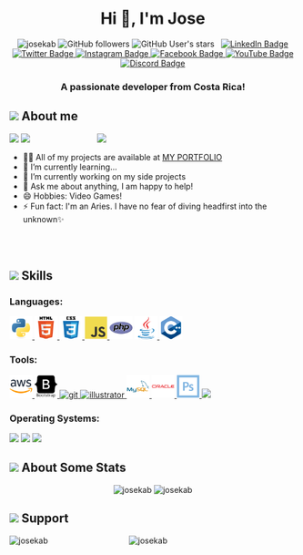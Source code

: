 <h1 align="center">Hi 👋, I'm Jose</h1>
<p align="center"> 
  <img src="https://komarev.com/ghpvc/?username=josekab&label=Profile%20views&color=0e75b6&style=flat" alt="josekab" />
  <img alt="GitHub followers" src="https://img.shields.io/github/followers/josekab?style=social"> 
  <img alt="GitHub User's stars" src="https://img.shields.io/github/stars/josekab?style=social">&nbsp;&nbsp;
<a href="https://linkedin.com/in/josecarlosbarrantescarranza4" target="_blank">
  <img src="https://img.shields.io/badge/-JoseBarrantes-blue?style=flat-square&logo=Linkedin&logoColor=white" alt="LinkedIn Badge">
</a>
<a href="https://twitter.com/josecbc04" target="_blank">
  <img src="https://img.shields.io/badge/-Twitter-blue?style=flat-square&logo=Twitter&logoColor=white" alt="Twitter Badge">
</a>
<a href="https://instagram.com/joseekab" target="_blank">
  <img src="https://img.shields.io/badge/-Instagram-E4405F?style=flat-square&logo=Instagram&logoColor=white" alt="Instagram Badge">
</a>
<a href="https://www.facebook.com/tucuenta" target="_blank">
  <img src="https://img.shields.io/badge/-tucuenta-1877F2?style=flat-square&logo=Facebook&logoColor=white" alt="Facebook Badge">
</a>
<a href="https://www.youtube.com/c/joseekab" target="_blank">
  <img src="https://img.shields.io/badge/-Youtube-FF0000?style=flat-square&logo=YouTube&logoColor=white" alt="YouTube Badge">
</a>
<a href="https://discord.gg/WCYDuFKW" target="_blank">
  <img src="https://img.shields.io/badge/-Discord-7289DA?style=flat-square&logo=Discord&logoColor=white" alt="Discord Badge">
</a>


</p>
<h3 align="center">A passionate developer from Costa Rica!</h3>


## <picture><img src = "https://media.tenor.com/PYW-H6CuM6AAAAAi/shake-mochi-cat.gif" width =42px></picture> **About me**
<img src="https://media.tenor.com/tbK7atZlDWMAAAAC/typing.gif" width="350" align="right"/>
 <p align="left">
  <img src="https://img.shields.io/badge/Focus-Backend%20Development-dodgerblue" />
  <img src="https://img.shields.io/badge/Languages-English/Spanish-dodgerblue" />
</p>

- 👨‍💻 All of my projects are available at <a href="https://josekab.github.io/portfolioo/">MY PORTFOLIO</a>
- 🌱 I’m currently learning...
- 🔭 I’m currently working on my side projects
- 💬 Ask me about anything, I am happy to help!
- 😄 Hobbies: Video Games!
- ⚡ Fun fact: I'm an Aries. I have no fear of diving headfirst into the unknown✨

<br><br>

## <img src="https://media2.giphy.com/media/QssGEmpkyEOhBCb7e1/giphy.gif?cid=ecf05e47a0n3gi1bfqntqmob8g9aid1oyj2wr3ds3mg700bl&rid=giphy.gif" width ="42"><b> Skills</b>
<h3 align="left">Languages:</h3>
<a href="https://www.python.org" target="_blank" rel="noreferrer"> <img src="https://raw.githubusercontent.com/devicons/devicon/master/icons/python/python-original.svg" alt="python" width="40" height="40"/> </a>
<a href="https://www.w3.org/html/" target="_blank" rel="noreferrer"> <img src="https://raw.githubusercontent.com/devicons/devicon/master/icons/html5/html5-original-wordmark.svg" alt="html5" width="40" height="40"/> </a>
<a href="https://www.w3schools.com/css/" target="_blank" rel="noreferrer"> <img src="https://raw.githubusercontent.com/devicons/devicon/master/icons/css3/css3-original-wordmark.svg" alt="css3" width="40" height="40"/> </a>
<a href="https://developer.mozilla.org/en-US/docs/Web/JavaScript" target="_blank" rel="noreferrer"> <img src="https://raw.githubusercontent.com/devicons/devicon/master/icons/javascript/javascript-original.svg" alt="javascript" width="40" height="40"/> </a>
<a href="https://www.php.net" target="_blank" rel="noreferrer"> <img src="https://raw.githubusercontent.com/devicons/devicon/master/icons/php/php-original.svg" alt="php" width="40" height="40"/></a>
<a href="https://www.java.com" target="_blank" rel="noreferrer"> <img src="https://raw.githubusercontent.com/devicons/devicon/master/icons/java/java-original.svg" alt="java" width="40" height="40"/> </a>
<a href="https://www.w3schools.com/cpp/" target="_blank" rel="noreferrer"> <img src="https://raw.githubusercontent.com/devicons/devicon/master/icons/cplusplus/cplusplus-original.svg" alt="cplusplus" width="40" height="40"/> </a>


<h3 align="left">Tools:</h3>
<p align="left"> 
<a href="https://aws.amazon.com" target="_blank" rel="noreferrer"> <img src="https://raw.githubusercontent.com/devicons/devicon/master/icons/amazonwebservices/amazonwebservices-original-wordmark.svg" alt="aws" width="40" height="40"/> </a> 
<a href="https://getbootstrap.com" target="_blank" rel="noreferrer"> <img src="https://raw.githubusercontent.com/devicons/devicon/master/icons/bootstrap/bootstrap-plain-wordmark.svg" alt="bootstrap" width="40" height="40"/> </a>  
<a href="https://git-scm.com/" target="_blank" rel="noreferrer"> <img src="https://www.vectorlogo.zone/logos/git-scm/git-scm-icon.svg" alt="git" width="40" height="40"/> </a>  
<a href="https://www.adobe.com/in/products/illustrator.html" target="_blank" rel="noreferrer"> <img src="https://www.vectorlogo.zone/logos/adobe_illustrator/adobe_illustrator-icon.svg" alt="illustrator" width="40" height="40"/> </a>    
<a href="https://www.mysql.com/" target="_blank" rel="noreferrer"> <img src="https://raw.githubusercontent.com/devicons/devicon/master/icons/mysql/mysql-original-wordmark.svg" alt="mysql" width="40" height="40"/> </a> 
<a href="https://www.oracle.com/" target="_blank" rel="noreferrer"> <img src="https://raw.githubusercontent.com/devicons/devicon/master/icons/oracle/oracle-original.svg" alt="oracle" width="40" height="40"/> </a> 
<a href="https://www.photoshop.com/en" target="_blank" rel="noreferrer"> <img src="https://raw.githubusercontent.com/devicons/devicon/master/icons/photoshop/photoshop-line.svg" alt="photoshop" width="40" height="40"/> </a>  

<a href="https://skillicons.dev">
    <img src="https://skillicons.dev/icons?i=git,bootstrap,aws,ai,ps" />
  </a>
</p>

<h3 align="left">Operating Systems: </h3>
  <a href="#"><img src="https://img.shields.io/badge/Linux-FCC624?style=plastic&logo=linux&logoColor=black"></a>
  <a href="#"><img src="https://img.shields.io/badge/Ubuntu-E95420?style=plastic&logo=ubuntu&logoColor=white"></a>
  <a href="#"><img src="https://img.shields.io/badge/Windows-0078D6?style=plastic&logo=windows&logoColor=white"></a>
  
## <img src="https://media.tenor.com/Ui4AT07IoKIAAAAi/star-spin.gif" width="42px"> About Some Stats
<div align="center">
<img height="150em" src="https://github-readme-stats.vercel.app/api/top-langs?username=josekab&show_icons=true&locale=en&layout=compact&show_icon=true&theme=tokyonight" alt="josekab" />
<img height="150em" src="https://github-readme-stats.vercel.app/api?username=josekab&show_icons=true&locale=en&show_icon=true&theme=tokyonight" alt="josekab" />
</div>

## <img src="https://media.tenor.com/Cu0p-GeZHVQAAAAi/love-you.gif" width="42px"> Support
<p><a href="https://www.buymeacoffee.com/josekab"> <img align="left" src="https://cdn.buymeacoffee.com/buttons/v2/default-yellow.png" height="50" width="210" alt="josekab" /></a><a href="https://ko-fi.com/josekab"> <img align="left" src="https://cdn.ko-fi.com/cdn/kofi3.png?v=3" height="50" width="210" alt="josekab" /></a></p><br><br>
